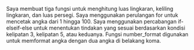 Saya membuat tiga fungsi untuk menghitung luas lingkaran, keliling lingkaran, dan luas persegi. 
Saya menggunakan perulangan for untuk mencetak angka dari 1 hingga 100. 
Saya menggunakan percabangan if-elseif-else untuk menentukan tindakan yang sesuai berdasarkan kondisi kelipatan 3, kelipatan 5, atau keduanya. 
Fungsi number_format digunakan untuk memformat angka dengan dua angka di belakang koma.